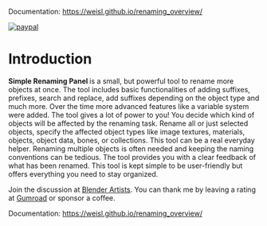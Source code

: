 Documentation: https://weisl.github.io/renaming_overview/

[![paypal](https://www.paypalobjects.com/en_US/i/btn/btn_donateCC_LG.gif)](https://www.paypal.com/donate?hosted_button_id=JV7KRF77TY78A)

<h1>Introduction</h1>

<p><b> Simple Renaming Panel </b> is a small, but powerful tool to rename more objects at once. The tool includes basic functionalities of adding suffixes, prefixes, search and replace, add suffixes depending on the object type and much more. Over the time more advanced features like a variable system were added. The tool gives a lot of power to you!  
You decide which kind of objects will be affected by the renaming task. Rename all or just selected objects, specify the affected object types like image textures, materials, objects, object data, bones, or collections. This tool can be a real everyday helper. Renaming multiple objects is often needed and keeping the naming conventions can be tedious. The tool provides you with a clear feedback of what has been renamed. This tool is kept simple to be user-friendly but offers everything you need to stay organized. </p>

Join the discussion at [Blender Artists](https://blenderartists.org/t/simple-renaming-panel/676639 "Blender Artists").
You can thank me by leaving a rating at [Gumroad](https://gumroad.com/l/simple_renaming "Gumroad") or sponsor a
coffee.

Documentation: https://weisl.github.io/renaming_overview/


